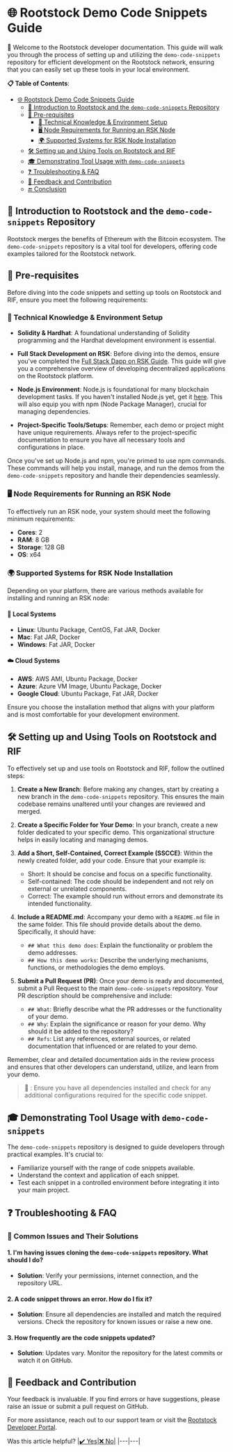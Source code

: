 # 🌐 Rootstock Demo Code Snippets Guide

🚀 Welcome to the Rootstock developer documentation. This guide will walk you through the process of setting up and utilizing the `demo-code-snippets` repository for efficient development on the Rootstock network, ensuring that you can easily set up these tools in your local environment.

**📋 Table of Contents**:
- [🌐 Rootstock Demo Code Snippets Guide](#🌐-rootstock-demo-code-snippets-guide)
  - [📖 Introduction to Rootstock and the `demo-code-snippets` Repository](#📖-introduction-to-rootstock-and-the-demo-code-snippets-repository)
  - [🔧 Pre-requisites](#🔧-pre-requisites)
    - [📘 Technical Knowledge & Environment Setup](#📘-technical-knowledge--environment-setup)
    - [🖥️ Node Requirements for Running an RSK Node](#🖥️-node-requirements-for-running-an-rsk-node)
    - [🌍 Supported Systems for RSK Node Installation](#🌍-supported-systems-for-rsk-node-installation)
  - [🛠️ Setting up and Using Tools on Rootstock and RIF](#🛠️-setting-up-and-using-tools-on-rootstock-and-rif)
  - [🎓 Demonstrating Tool Usage with `demo-code-snippets`](#🎓-demonstrating-tool-usage-with-demo-code-snippets)
  - [❓ Troubleshooting & FAQ](#❓-troubleshooting--faq)
  - [💬 Feedback and Contribution](#💬-feedback-and-contribution)
  - [🔚 Conclusion](#🔚-conclusion)


## 📖 Introduction to Rootstock and the `demo-code-snippets` Repository

Rootstock merges the benefits of Ethereum with the Bitcoin ecosystem. The `demo-code-snippets` repository is a vital tool for developers, offering code examples tailored for the Rootstock network.

## 🔧 Pre-requisites

Before diving into the code snippets and setting up tools on Rootstock and RIF, ensure you meet the following requirements:

### 📘 Technical Knowledge & Environment Setup

- **Solidity & Hardhat**: A foundational understanding of Solidity programming and the Hardhat development environment is essential.
  
- **Full Stack Development on RSK**: Before diving into the demos, ensure you've completed the [Full Stack Dapp on RSK Guide](https://dev.rootstock.io/guides/full-stack-dapp-on-rsk/part1-overview/). This guide will give you a comprehensive overview of developing decentralized applications on the Rootstock platform.

- **Node.js Environment**: Node.js is foundational for many blockchain development tasks. If you haven't installed Node.js yet, get it [here](https://nodejs.org/). This will also equip you with npm (Node Package Manager), crucial for managing dependencies.

- **Project-Specific Tools/Setups**: Remember, each demo or project might have unique requirements. Always refer to the project-specific documentation to ensure you have all necessary tools and configurations in place.

Once you've set up Node.js and npm, you're primed to use npm commands. These commands will help you install, manage, and run the demos from the `demo-code-snippets` repository and handle their dependencies seamlessly.


### 🖥️ Node Requirements for Running an RSK Node
To effectively run an RSK node, your system should meet the following minimum requirements:

- **Cores**: 2
- **RAM**: 8 GB
- **Storage**: 128 GB
- **OS**: x64

### 🌍 Supported Systems for RSK Node Installation
Depending on your platform, there are various methods available for installing and running an RSK node:

#### 💼 Local Systems
- **Linux**: Ubuntu Package, CentOS, Fat JAR, Docker
- **Mac**: Fat JAR, Docker
- **Windows**: Fat JAR, Docker

#### ☁️ Cloud Systems
- **AWS**: AWS AMI, Ubuntu Package, Docker
- **Azure**: Azure VM Image, Ubuntu Package, Docker
- **Google Cloud**: Ubuntu Package, Fat JAR, Docker

Ensure you choose the installation method that aligns with your platform and is most comfortable for your development environment.

## 🛠️ Setting up and Using Tools on Rootstock and RIF

To effectively set up and use tools on Rootstock and RIF, follow the outlined steps:

1. **Create a New Branch**:
   Before making any changes, start by creating a new branch in the `demo-code-snippets` repository. This ensures the main codebase remains unaltered until your changes are reviewed and merged.

2. **Create a Specific Folder for Your Demo**:
   In your branch, create a new folder dedicated to your specific demo. This organizational structure helps in easily locating and managing demos.

3. **Add a Short, Self-Contained, Correct Example (SSCCE)**:
   Within the newly created folder, add your code. Ensure that your example is:
   - Short: It should be concise and focus on a specific functionality.
   - Self-contained: The code should be independent and not rely on external or unrelated components.
   - Correct: The example should run without errors and demonstrate its intended functionality.

4. **Include a README.md**:
   Accompany your demo with a `README.md` file in the same folder. This file should provide details about the demo. Specifically, it should have:
   - `## What this demo does`: Explain the functionality or problem the demo addresses.
   - `## How this demo works`: Describe the underlying mechanisms, functions, or methodologies the demo employs.

5. **Submit a Pull Request (PR)**:
   Once your demo is ready and documented, submit a Pull Request to the main `demo-code-snippets` repository. Your PR description should be comprehensive and include:
   - `## What`: Briefly describe what the PR addresses or the functionality of your demo.
   - `## Why`: Explain the significance or reason for your demo. Why should it be added to the repository?
   - `## Refs`: List any references, external sources, or related documentation that influenced or are related to your demo.

Remember, clear and detailed documentation aids in the review process and ensures that other developers can understand, utilize, and learn from your demo.

> 📘 : Ensure you have all dependencies installed and check for any additional configurations required for the specific code snippet.

## 🎓 Demonstrating Tool Usage with `demo-code-snippets`

The `demo-code-snippets` repository is designed to guide developers through practical examples. It's crucial to:

- Familiarize yourself with the range of code snippets available.
- Understand the context and application of each snippet.
- Test each snippet in a controlled environment before integrating it into your main project.

## ❓ Troubleshooting & FAQ

### 🐞 Common Issues and Their Solutions

#### 1. I'm having issues cloning the `demo-code-snippets` repository. What should I do?

- **Solution**: Verify your permissions, internet connection, and the repository URL.

#### 2. A code snippet throws an error. How do I fix it?

- **Solution**: Ensure all dependencies are installed and match the required versions. Check the repository for known issues or raise a new one.

#### 3. How frequently are the code snippets updated?

- **Solution**: Updates vary. Monitor the repository for the latest commits or watch it on GitHub.


## 💬 Feedback and Contribution

Your feedback is invaluable. If you find errors or have suggestions, please raise an issue or submit a pull request on GitHub.

For more assistance, reach out to our support team or visit the [Rootstock Developer Portal](https://dev.rootstock.io/).

Was this article helpful?
|[:heavy_check_mark: Yes](teste)|[:x: No](teste)|
|---|---|
